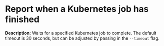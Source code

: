 # Report when a Kubernetes job has finished

**Description:** Waits for a specified Kubernetes job to complete. The default timeout is 30 seconds, but can be adjusted by passing in the `--timeout` flag.

